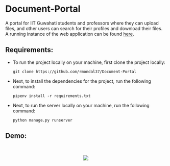 # Document-Portal

A portal for IIT Guwahati students and professors where they can upload files, and other users can search for their profiles and download their files.
A running instance of the web application can be found [here](http://rmondal.pythonanywhere.com/).

## Requirements:

- To run the project locally on your machine, first clone the project locally:
  ```
  git clone https://github.com/rmondal37/Document-Portal
  ```
- Next, to install the dependencies for the project, run the following command:

  ```
  pipenv install -r requirements.txt
  ```

- Next, to run the server locally on your machine, run the following command:

  ```
  python manage.py runserver
  ```

## Demo:

<br/>
<p align="center">
  <img src="https://media.giphy.com/media/OCt9pAQ6x7Vsq6bMRq/giphy.gif">
</p>
